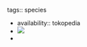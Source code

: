 tags:: species
- availability:: tokopedia
- ![](https://peach-geographical-bat-397.mypinata.cloud/ipfs/QmYKRnegq18LXyfpZYG6PrkA9owJbKEv6z9xK8UsEYKqEm)
-